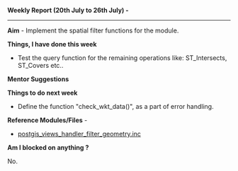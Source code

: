 **Weekly Report (20th July to 26th July) -**

***

**Aim** - Implement the spatial filter functions for the module.

**Things, I have done this week**
* Test the query function for the remaining operations like: ST_Intersects, ST_Covers etc..


**Mentor Suggestions**


**Things to do next week**
* Define the function "check_wkt_data()", as a part of error handling. 

**Reference Modules/Files** - 
* [postgis_views_handler_filter_geometry.inc](https://github.com/panwarnaveen9/View-Module-for-Cartaro-GSOC2014/blob/20964232f29365a6ff28f54c11b09244936f9eec/cartaro/profiles/cartaro/modules/contrib/postgis/views/postgis_views_handler_filter_geometry.inc) 

**Am I blocked on anything ?**

No.
